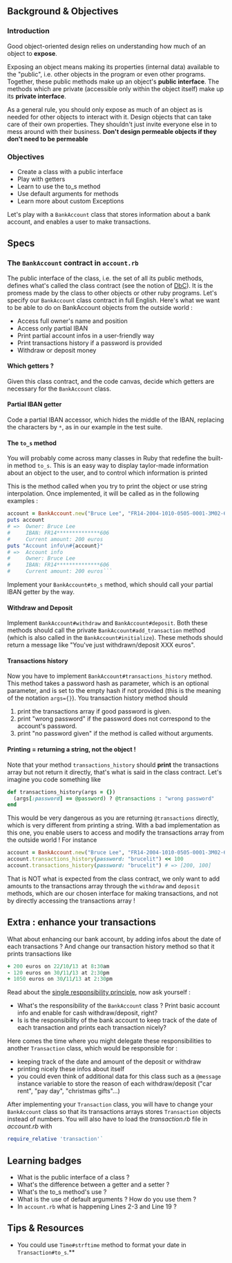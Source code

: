 ## Background & Objectives

### Introduction

Good object-oriented design relies on understanding how much of an object to **expose**.

Exposing an object means making its properties (internal data) available to the "public", i.e. other objects in the program or even other programs. Together, these public methods make up an object's **public interface**. The methods which are private (accessible only within the object itself) make up its **private interface**.

As a general rule, you should only expose as much of an object as is needed for other objects to interact with it. Design objects that can take care of their own properties. They shouldn't just invite everyone else in to mess around with their business. **Don't design permeable objects if they don't need to be permeable**

### Objectives

- Create a class with a public interface
- Play with getters
- Learn to use the to_s method
- Use default arguments for methods
- Learn more about custom Exceptions

Let's play with a `BankAccount` class that stores information about a bank account, and enables a user to make transactions.

## Specs

### The `BankAccount` contract in `account.rb`
The public interface of the class, i.e. the set of all its public methods, defines what's called the class contract (see the notion of [DbC](http://en.wikipedia.org/wiki/Design_by_contract)). It is the promess made by the class to other objects or other ruby programs. Let's specify our `BankAccount` class contract in full English. Here's what we want to be able to do on BankAccount objects from the outside world :

* Access full owner's name and position
* Access only partial IBAN
* Print partial account infos in a user-friendly way
* Print transactions history if a password is provided
* Withdraw or deposit money

#### Which getters ?
Given this class contract, and the code canvas, decide which getters are necessary for the `BankAccount` class.

#### Partial IBAN getter
Code a partial IBAN accessor, which hides the middle of the IBAN, replacing the characters by `*`, as in our example in the test suite.

#### The `to_s` method
You will probably come across many classes in Ruby that redefine the built-in method `to_s`. This is an easy way to display taylor-made information about an object to the user, and to control which information is printed

This is the method called when you try to print the object or use string interpolation. Once implemented, it will be called as in the following examples :

```ruby
account = BankAccount.new("Bruce Lee", "FR14-2004-1010-0505-0001-3M02-606", 200, "brucelit")
puts account
# =>  Owner: Bruce Lee
#     IBAN: FR14**************606
#     Current amount: 200 euros
puts "Account info\n#{account}"
# =>  Account info
#     Owner: Bruce Lee
#     IBAN: FR14**************606
#     Current amount: 200 euros```
```
Implement your `BankAccount#to_s` method, which should call your partial IBAN getter by the way.

#### Withdraw and Deposit
Implement `BankAccount#withdraw` and `BankAccount#deposit`. Both these methods should call the private `BankAccount#add_transaction` method (which is also called in the `BankAccount#initialize`). These methods should return a message like "You've just withdrawn/deposit XXX euros".

#### Transactions history
Now you have to implement  `BankAccount#transactions_history` method. This method takes a password hash as parameter, which is an optional parameter, and is set to the empty hash if not provided (this is the meaning of the notation `args={}`). You transaction history method should

1. print the transactions array if good password is given.
2. print "wrong password" if the password does not correspond to the account's password.
3. print "no password given" if the method is called without arguments.

#### Printing = returning a string, not the object !
Note that your method `transactions_history` should **print** the transactions array but not return it directly, that's what is said in the class contract. Let's imagine you code something like
```ruby
def transactions_history(args = {})
  (args[:password] == @password) ? @transactions : "wrong password"
end
```
This would be very dangerous as you are returning `@transactions` directly, which is very different from printing a string. With a bad implementation as this one, you enable users to access and modify the transactions array from the outside world ! For instance
```ruby
account = BankAccount.new("Bruce Lee", "FR14-2004-1010-0505-0001-3M02-606", 200, "brucelit")
account.transactions_history(password: "brucelit") << 100
account.transactions_history(password: "brucelit") # => [200, 100]
````

That is NOT what is expected from the class contract, we only want to add amounts to the transactions array through the `withdraw` and `deposit` methods, which are our chosen interface for making transactions, and not by directly accessing the transactions array !

## Extra : enhance your transactions
What about enhancing our bank account, by adding infos about the date of each transactions ? And change our transaction history method so that it prints transactions like
```ruby
+ 200 euros on 22/10/13 at 8:30am
- 120 euros on 30/11/13 at 2:30pm
+ 1050 euros on 30/11/13 at 2:30pm
```
Read about the [single responsibility principle](http://en.wikipedia.org/wiki/Single_responsibility_principle), now ask yourself :
- What's the responsibility of the `BankAccount` class ? Print basic account info and enable for cash withdraw/deposit, right?
- Is is the responsibility of the bank account to keep track of the date of each transaction and prints each transaction nicely?

Here comes the time where you might delegate these responsibilities to another `Transaction` class, which would be responsible for :
- keeping track of the date and amount of the deposit or withdraw
- printing nicely these infos about itself
- you could even think of additional data for this class such as a `@message` instance variable to store the reason of each withdraw/deposit  ("car rent", "pay day", "christmas gifts"...)

After implementing your `Transaction` class, you will have to change your `BankAccount` class so that its transactions arrays stores `Transaction` objects instead of numbers. You will also have to load the *transaction.rb* file in *account.rb* with

```ruby
require_relative 'transaction'`
```

## Learning badges

- What is the public interface of a class ?
- What's the difference between a getter and a setter ?
- What's the to_s method's use ?
- What is the use of default arguments ? How do you use them ?
- In `account.rb` what is happening Lines 2-3 and Line 19 ?

## Tips & Resources

- You could use `Time#strftime` method to format your date in `Transaction#to_s`.**